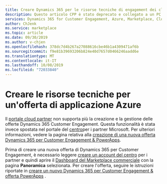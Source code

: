 ```yaml
---
title: Creare Dynamics 365 per le risorse tecniche di engagement dei clienti | Azure Marketplace
description: Questo articolo CPP è stato deprecato e collegato a un PC. è stato "creare le risorse tecniche per un'offerta di Dynamics 365 per l'applicazione Customer Engagement".
services: Dynamics 365 for Customer Engagement, Azure, Marketplace, Cloud Partner Portal, AppSource
author: ChJenk
ms.service: marketplace
ms.topic: article
ms.date: 09/30/2019
ms.author: v-chjen
ms.openlocfilehash: 378dc7d4b267a27088616cbe46b1a4309471af6b
ms.sourcegitcommit: f9e81b39693206b824e40d7657d0466246aadd6e
ms.translationtype: MT
ms.contentlocale: it-IT
ms.lasthandoff: 10/08/2019
ms.locfileid: "72033840"
---
```

# <a name="create-technical-assets-for-azure-application-offer"></a>Creare le risorse tecniche per un'offerta di applicazione Azure

Il [portale cloud partner](https://cloudpartner.azure.com/) non supporta più la creazione e la gestione delle offerte Dynamics 365 Customer Engagement. Questa funzionalità è stata invece spostata nel portale del [centro](https://partner.microsoft.com/)per i partner Microsoft. Per ulteriori informazioni, vedere la pagina relativa alla [creazione di una nuova offerta Dynamics 365 per Customer Engagement & PowerApps](https://docs.microsoft.com/azure/marketplace/partner-center-portal/create-new-customer-engagement-offer).

Prima di creare una nuova offerta di Dynamics 365 per Customer Engagement, è necessario leggere [creare un account del centro](https://docs.microsoft.com/azure/marketplace/partner-center-portal/create-account) per i partner e quindi aprire il [Dashboard del Marketplace commerciale](https://partner.microsoft.com/dashboard/directory) con la pagina **Panoramica** selezionata. Per creare l'offerta, seguire le istruzioni riportate in [creare un nuovo Dynamics 365 per Customer Engagement & offerta PowerApps](https://docs.microsoft.com/azure/marketplace/partner-center-portal/create-new-customer-engagement-offer) .
